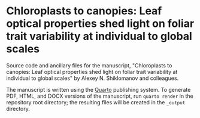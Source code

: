 # Chloroplasts to canopies: Leaf optical properties shed light on foliar trait variability at individual to global scales

Source code and ancillary files for the manuscript,
"Chloroplasts to canopies: Leaf optical properties shed light on foliar trait variability at individual to global scales"
by Alexey N. Shiklomanov and colleagues.

The manuscript is written using the [Quarto](https://quarto.org/) publishing system.
To generate PDF, HTML, and DOCX versions of the manuscript, run `quarto render` in the repository root directory;
the resulting files will be created in the `_output` directory.
